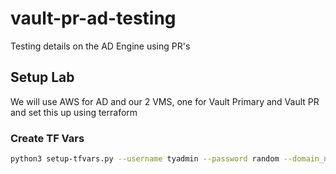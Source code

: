 # vault-pr-ad-testing
Testing details on the AD Engine using PR's

## Setup Lab
We will use AWS for AD and our 2 VMS, one for Vault Primary and Vault PR and set this up using terraform

### Create TF Vars
```bash
python3 setup-tfvars.py --username tyadmin --password random --domain_name tyler.home --ami_id ami-02076a196031326b2 --pem_path "~/.ssh/id_rsa"
```